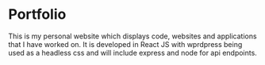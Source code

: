 # Portfolio
This is my personal website which displays code, websites and applications that I have worked on. It is developed in React JS with wprdpress being used as a headless css and will include express and node for api endpoints.
